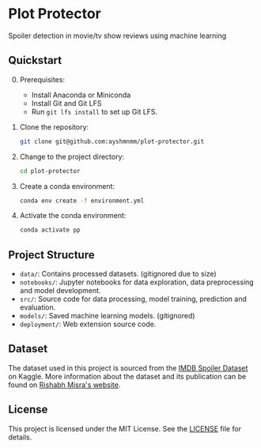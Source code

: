 # Plot Protector
Spoiler detection in movie/tv show reviews using machine learning

## Quickstart
0. Prerequisites:
   - Install Anaconda or Miniconda
   - Install Git and Git LFS
   - Run `git lfs install` to set up Git LFS.

1. Clone the repository:
   ```bash
   git clone git@github.com:ayshmnmm/plot-protector.git
   ```
2. Change to the project directory:
   ```bash
   cd plot-protector
   ```
3. Create a conda environment:
   ```bash
   conda env create -f environment.yml
   ```
4. Activate the conda environment:
   ```bash
   conda activate pp
    ```

## Project Structure
- `data/`: Contains processed datasets. (gitignored due to size)
- `notebooks/`: Jupyter notebooks for data exploration, data preprocessing and model development.
- `src/`: Source code for data processing, model training, prediction and evaluation.
- `models/`: Saved machine learning models. (gitignored)
- `deployment/`: Web extension source code.


## Dataset
The dataset used in this project is sourced from the [IMDB Spoiler Dataset](https://www.kaggle.com/datasets/rmisra/imdb-spoiler-dataset/data) on Kaggle. More information about the dataset and its publication can be found on [Rishabh Misra's website](https://rishabhmisra.github.io/publications/).

## License
This project is licensed under the MIT License. See the [LICENSE](LICENSE) file for details.

